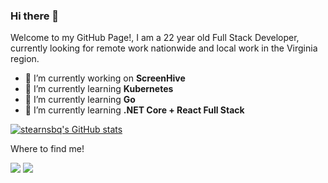 ### Hi there 👋

<p>Welcome to my GitHub Page!, I am a 22 year old Full Stack Developer, currently looking for remote work nationwide and local work in the Virginia region.</p>


- 🔭 I’m currently working on **ScreenHive**
- 🌱 I’m currently learning **Kubernetes**
- 🌱 I’m currently learning **Go**
- 🌱 I’m currently learning **.NET Core + React Full Stack**



[![stearnsbq's GitHub stats](https://github-readme-stats.vercel.app/api?username=stearnsbq&show_icons=true&theme=radical)](https://github.com/anuraghazra/github-readme-stats)


Where to find me!
<p>

  <a href="https://www.linkedin.com/in/byron-stearns-a6308918a/"><img src="https://img.shields.io/badge/LinkedIn-0077B5?style=for-the-badge&logo=linkedin&logoColor=white"></a>
  <a href="https://portfolio.quinn50.dev/"><img src="https://img.shields.io/badge/-My%20Portfolio-green?style=for-the-badge&logoColor=white"></a>
    
</p>


